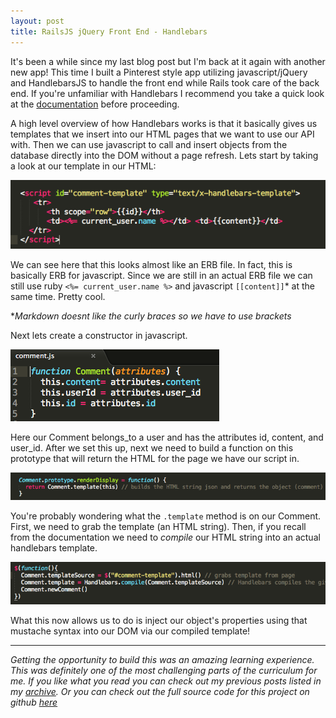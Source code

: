 ```yaml
---
layout: post
title: RailsJS jQuery Front End - Handlebars
---
```


It's been a while since my last blog post but I'm back at it again with another new app! This time I built a Pinterest style app utilizing javascript/jQuery and HandlebarsJS to handle the front end while Rails took care of the back end. If you're unfamiliar with Handlebars I recommend you take a quick look at the <a href="http://handlebarsjs.com/" target="_blank">documentation</a> before proceeding.

A high level overview of how Handlebars works is that it basically gives us templates that we insert into our HTML pages that we want to use our API with. Then we can use javascript to call and insert objects from the database directly into the DOM without a page refresh. Lets start by taking a look at our template in our HTML:

![Alt text](/assets/ss12.png)

We can see here that this looks almost like an ERB file. In fact, this is basically ERB for javascript. Since we are still in an actual ERB file we can still use ruby `<%= current_user.name %>` and javascript `[[content]]`* at the same time. Pretty cool. 

*<i>Markdown doesnt like the curly braces so we have to use brackets</i>

Next lets create a constructor in javascript.

![Alt text](/assets/ss11.png)

Here our Comment belongs_to a user and has the attributes id, content, and user_id. After we set this up, next we need to build a function on this prototype that will return the HTML for the page we have our script in.

![Alt text](/assets/ss13.png)

You're probably wondering what the `.template` method is on our Comment. First, we need to grab the template (an HTML string). Then, if you recall from the documentation we need to *compile* our HTML string into an actual handlebars template.

![Alt text](/assets/ss14.png)

What this now allows us to do is inject our object's properties using that mustache syntax into our DOM via our compiled template!

______________

<i>Getting the opportunity to build this was an amazing learning experience. This was definitely one of the most challenging parts of the curriculum for me. If you like what you read you can check out my previous posts listed in my [archive](https://jamesnvk.github.io/archives/). Or you can check out the full source code for this project on github [here](https://github.com/jamesnvk/pinterest)</i>
